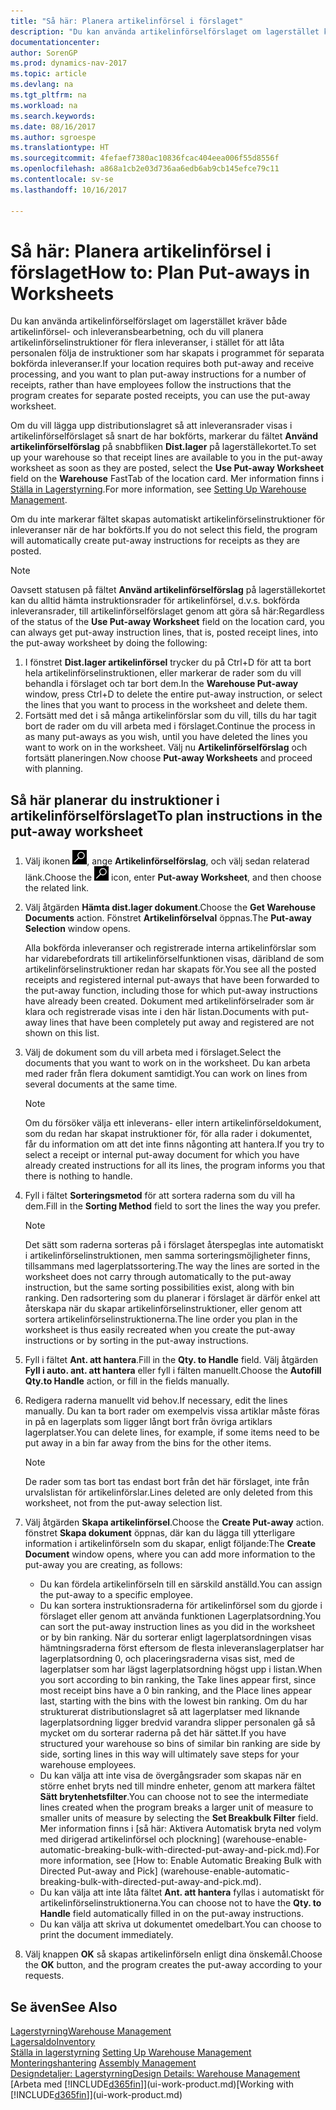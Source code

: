 ```yaml
---
title: "Så här: Planera artikelinförsel i förslaget"
description: "Du kan använda artikelinförselförslaget om lagerstället kräver både artikelinförsel- och inleveransbearbetning, och du vill planera artikelinförselinstruktioner för flera inleveranser, i stället för att låta personalen följa de instruktioner som har skapats i programmet för separata bokförda inleveranser."
documentationcenter: 
author: SorenGP
ms.prod: dynamics-nav-2017
ms.topic: article
ms.devlang: na
ms.tgt_pltfrm: na
ms.workload: na
ms.search.keywords: 
ms.date: 08/16/2017
ms.author: sgroespe
ms.translationtype: HT
ms.sourcegitcommit: 4fefaef7380ac10836fcac404eea006f55d8556f
ms.openlocfilehash: a868a1cb2e03d736aa6edb6ab9cb145efce79c11
ms.contentlocale: sv-se
ms.lasthandoff: 10/16/2017

---
```

# <a name="how-to-plan-put-aways-in-worksheets"></a><span data-ttu-id="cbc11-103">Så här: Planera artikelinförsel i förslaget</span><span class="sxs-lookup"><span data-stu-id="cbc11-103">How to: Plan Put-aways in Worksheets</span></span>
<span data-ttu-id="cbc11-104">Du kan använda artikelinförselförslaget om lagerstället kräver både artikelinförsel- och inleveransbearbetning, och du vill planera artikelinförselinstruktioner för flera inleveranser, i stället för att låta personalen följa de instruktioner som har skapats i programmet för separata bokförda inleveranser.</span><span class="sxs-lookup"><span data-stu-id="cbc11-104">If your location requires both put-away and receive processing, and you want to plan put-away instructions for a number of receipts, rather than have employees follow the instructions that the program creates for separate posted receipts, you can use the put-away worksheet.</span></span>  

<span data-ttu-id="cbc11-105">Om du vill lägga upp distributionslagret så att inleveransrader visas i artikelinförselförslaget så snart de har bokförts, markerar du fältet **Använd artikelinförselförslag** på snabbfliken **Dist.lager** på lagerställekortet.</span><span class="sxs-lookup"><span data-stu-id="cbc11-105">To set up your warehouse so that receipt lines are available to you in the put-away worksheet as soon as they are posted, select the **Use Put-away Worksheet** field on the **Warehouse** FastTab of the location card.</span></span> <span data-ttu-id="cbc11-106">Mer information finns i [Ställa in Lagerstyrning](warehouse-setup-warehouse.md).</span><span class="sxs-lookup"><span data-stu-id="cbc11-106">For more information, see [Setting Up Warehouse Management](warehouse-setup-warehouse.md).</span></span>  

<span data-ttu-id="cbc11-107">Om du inte markerar fältet skapas automatiskt artikelinförselinstruktioner för inleveranser när de har bokförts.</span><span class="sxs-lookup"><span data-stu-id="cbc11-107">If you do not select this field, the program will automatically create put-away instructions for receipts as they are posted.</span></span>  

> [!NOTE]  
>  <span data-ttu-id="cbc11-108">Oavsett statusen på fältet **Använd artikelinförselförslag** på lagerställekortet kan du alltid hämta instruktionsrader för artikelinförsel, d.v.s. bokförda inleveransrader, till artikelinförselförslaget genom att göra så här:</span><span class="sxs-lookup"><span data-stu-id="cbc11-108">Regardless of the status of the **Use Put-away Worksheet** field on the location card, you can always get put-away instruction lines, that is, posted receipt lines, into the put-away worksheet by doing the following:</span></span>  
>   
>  1.  <span data-ttu-id="cbc11-109">I fönstret **Dist.lager artikelinförsel** trycker du på Ctrl+D för att ta bort hela artikelinförselinstruktionen, eller markerar de rader som du vill behandla i förslaget och tar bort dem.</span><span class="sxs-lookup"><span data-stu-id="cbc11-109">In the **Warehouse Put-away** window, press Ctrl+D to delete the entire put-away instruction, or select the lines that you want to process in the worksheet and delete them.</span></span>  
> 2.  <span data-ttu-id="cbc11-110">Fortsätt med det i så många artikelinförslar som du vill, tills du har tagit bort de rader om du vill arbeta med i förslaget.</span><span class="sxs-lookup"><span data-stu-id="cbc11-110">Continue the process in as many put-aways as you wish, until you have deleted the lines you want to work on in the worksheet.</span></span> <span data-ttu-id="cbc11-111">Välj nu **Artikelinförselförslag** och fortsätt planeringen.</span><span class="sxs-lookup"><span data-stu-id="cbc11-111">Now choose **Put-away Worksheets** and proceed with planning.</span></span>  

## <a name="to-plan-instructions-in-the-put-away-worksheet"></a><span data-ttu-id="cbc11-112">Så här planerar du instruktioner i artikelinförselförslaget</span><span class="sxs-lookup"><span data-stu-id="cbc11-112">To plan instructions in the put-away worksheet</span></span>  
1.  <span data-ttu-id="cbc11-113">Välj ikonen ![Söka efter sida eller rapport](media/ui-search/search_small.png "ikonen Söka efter sida eller rapport"), ange **Artikelinförselförslag**, och välj sedan relaterad länk.</span><span class="sxs-lookup"><span data-stu-id="cbc11-113">Choose the ![Search for Page or Report](media/ui-search/search_small.png "Search for Page or Report icon") icon, enter **Put-away Worksheet**, and then choose the related link.</span></span>  
2.  <span data-ttu-id="cbc11-114">Välj åtgärden **Hämta dist.lager dokument**.</span><span class="sxs-lookup"><span data-stu-id="cbc11-114">Choose the **Get Warehouse Documents** action.</span></span> <span data-ttu-id="cbc11-115">Fönstret **Artikelinförselval** öppnas.</span><span class="sxs-lookup"><span data-stu-id="cbc11-115">The **Put-away Selection** window opens.</span></span>  

    <span data-ttu-id="cbc11-116">Alla bokförda inleveranser och registrerade interna artikelinförslar som har vidarebefordrats till artikelinförselfunktionen visas, däribland de som artikelinförselinstruktioner redan har skapats för.</span><span class="sxs-lookup"><span data-stu-id="cbc11-116">You see all the posted receipts and registered internal put-aways that have been forwarded to the put-away function, including those for which put-away instructions have already been created.</span></span> <span data-ttu-id="cbc11-117">Dokument med artikelinförselrader som är klara och registrerade visas inte i den här listan.</span><span class="sxs-lookup"><span data-stu-id="cbc11-117">Documents with put-away lines that have been completely put away and registered are not shown on this list.</span></span>  

3. <span data-ttu-id="cbc11-118">Välj de dokument som du vill arbeta med i förslaget.</span><span class="sxs-lookup"><span data-stu-id="cbc11-118">Select the documents that you want to work on in the worksheet.</span></span> <span data-ttu-id="cbc11-119">Du kan arbeta med rader från flera dokument samtidigt.</span><span class="sxs-lookup"><span data-stu-id="cbc11-119">You can work on lines from several documents at the same time.</span></span>  

    > [!NOTE]  
    >  <span data-ttu-id="cbc11-120">Om du försöker välja ett inleverans- eller intern artikelinförseldokument, som du redan har skapat instruktioner för, för alla rader i dokumentet, får du information om att det inte finns någonting att hantera.</span><span class="sxs-lookup"><span data-stu-id="cbc11-120">If you try to select a receipt or internal put-away document for which you have already created instructions for all its lines, the program informs you that there is nothing to handle.</span></span>  

4. <span data-ttu-id="cbc11-121">Fyll i fältet **Sorteringsmetod** för att sortera raderna som du vill ha dem.</span><span class="sxs-lookup"><span data-stu-id="cbc11-121">Fill in the **Sorting Method** field to sort the lines the way you prefer.</span></span>  

    > [!NOTE]  
    >  <span data-ttu-id="cbc11-122">Det sätt som raderna sorteras på i förslaget återspeglas inte automatiskt i artikelinförselinstruktionen, men samma sorteringsmöjligheter finns, tillsammans med lagerplatssortering.</span><span class="sxs-lookup"><span data-stu-id="cbc11-122">The way the lines are sorted in the worksheet does not carry through automatically to the put-away instruction, but the same sorting possibilities exist, along with bin ranking.</span></span> <span data-ttu-id="cbc11-123">Den radsortering som du planerar i förslaget är därför enkel att återskapa när du skapar artikelinförselinstruktioner, eller genom att sortera artikelinförselinstruktionerna.</span><span class="sxs-lookup"><span data-stu-id="cbc11-123">The line order you plan in the worksheet is thus easily recreated when you create the put-away instructions or by sorting in the put-away instructions.</span></span>  

5.  <span data-ttu-id="cbc11-124">Fyll i fältet **Ant. att hantera**.</span><span class="sxs-lookup"><span data-stu-id="cbc11-124">Fill in the **Qty. to Handle** field.</span></span> <span data-ttu-id="cbc11-125">Välj åtgärden **Fyll i auto. ant. att hantera** eller fyll i fälten manuellt.</span><span class="sxs-lookup"><span data-stu-id="cbc11-125">Choose the **Autofill Qty.to Handle** action, or fill in the fields manually.</span></span>  
6.  <span data-ttu-id="cbc11-126">Redigera raderna manuellt vid behov.</span><span class="sxs-lookup"><span data-stu-id="cbc11-126">If necessary, edit the lines manually.</span></span> <span data-ttu-id="cbc11-127">Du kan ta bort rader om exempelvis vissa artiklar måste föras in på en lagerplats som ligger långt bort från övriga artiklars lagerplatser.</span><span class="sxs-lookup"><span data-stu-id="cbc11-127">You can delete lines, for example, if some items need to be put away in a bin far away from the bins for the other items.</span></span>  

    > [!NOTE]  
    >  <span data-ttu-id="cbc11-128">De rader som tas bort tas endast bort från det här förslaget, inte från urvalslistan för artikelinförslar.</span><span class="sxs-lookup"><span data-stu-id="cbc11-128">Lines deleted are only deleted from this worksheet, not from the put-away selection list.</span></span>  

7.  <span data-ttu-id="cbc11-129">Välj åtgärden **Skapa artikelinförsel**.</span><span class="sxs-lookup"><span data-stu-id="cbc11-129">Choose the **Create Put-away** action.</span></span> <span data-ttu-id="cbc11-130">fönstret **Skapa dokument** öppnas, där kan du lägga till ytterligare information i artikelinförseln som du skapar, enligt följande:</span><span class="sxs-lookup"><span data-stu-id="cbc11-130">The **Create Document** window opens, where you can add more information to the put-away you are creating, as follows:</span></span>  

    -   <span data-ttu-id="cbc11-131">Du kan fördela artikelinförseln till en särskild anställd.</span><span class="sxs-lookup"><span data-stu-id="cbc11-131">You can assign the put-away to a specific employee.</span></span>  
    -   <span data-ttu-id="cbc11-132">Du kan sortera instruktionsraderna för artikelinförsel som du gjorde i förslaget eller genom att använda funktionen Lagerplatsordning.</span><span class="sxs-lookup"><span data-stu-id="cbc11-132">You can sort the put-away instruction lines as you did in the worksheet or by bin ranking.</span></span> <span data-ttu-id="cbc11-133">När du sorterar enligt lagerplatsordningen visas hämtningsraderna först eftersom de flesta inleveranslagerplatser har lagerplatsordning 0, och placeringsraderna visas sist, med de lagerplatser som har lägst lagerplatsordning högst upp i listan.</span><span class="sxs-lookup"><span data-stu-id="cbc11-133">When you sort according to bin ranking, the Take lines appear first, since most receipt bins have a 0 bin ranking, and the Place lines appear last, starting with the bins with the lowest bin ranking.</span></span> <span data-ttu-id="cbc11-134">Om du har strukturerat distributionslagret så att lagerplatser med liknande lagerplatsordning ligger bredvid varandra slipper personalen gå så mycket om du sorterar raderna på det här sättet.</span><span class="sxs-lookup"><span data-stu-id="cbc11-134">If you have structured your warehouse so bins of similar bin ranking are side by side, sorting lines in this way will ultimately save steps for your warehouse employees.</span></span>  
    -   <span data-ttu-id="cbc11-135">Du kan välja att inte visa de övergångsrader som skapas när en större enhet bryts ned till mindre enheter, genom att markera fältet **Sätt brytenhetsfilter**.</span><span class="sxs-lookup"><span data-stu-id="cbc11-135">You can choose not to see the intermediate lines created when the program breaks a larger unit of measure to smaller units of measure by selecting the **Set Breakbulk Filter** field.</span></span> <span data-ttu-id="cbc11-136">Mer information finns i [så här: Aktivera Automatisk bryta ned volym med dirigerad artikelinförsel och plockning] (warehouse-enable-automatic-breaking-bulk-with-directed-put-away-and-pick.md).</span><span class="sxs-lookup"><span data-stu-id="cbc11-136">For more information, see [How to: Enable Automatic Breaking Bulk with Directed Put-away and Pick] (warehouse-enable-automatic-breaking-bulk-with-directed-put-away-and-pick.md).</span></span>  
    -   <span data-ttu-id="cbc11-137">Du kan välja att inte låta fältet **Ant. att hantera** fyllas i automatiskt för artikelinförselinstruktionerna.</span><span class="sxs-lookup"><span data-stu-id="cbc11-137">You can choose not to have the **Qty. to Handle** field automatically filled in on the put-away instructions.</span></span>  
    -   <span data-ttu-id="cbc11-138">Du kan välja att skriva ut dokumentet omedelbart.</span><span class="sxs-lookup"><span data-stu-id="cbc11-138">You can choose to print the document immediately.</span></span>  

8.  <span data-ttu-id="cbc11-139">Välj knappen **OK** så skapas artikelinförseln enligt dina önskemål.</span><span class="sxs-lookup"><span data-stu-id="cbc11-139">Choose the **OK** button, and the program creates the put-away according to your requests.</span></span>  

## <a name="see-also"></a><span data-ttu-id="cbc11-140">Se även</span><span class="sxs-lookup"><span data-stu-id="cbc11-140">See Also</span></span>  
[<span data-ttu-id="cbc11-141">Lagerstyrning</span><span class="sxs-lookup"><span data-stu-id="cbc11-141">Warehouse Management</span></span>](warehouse-manage-warehouse.md)  
[<span data-ttu-id="cbc11-142">Lagersaldo</span><span class="sxs-lookup"><span data-stu-id="cbc11-142">Inventory</span></span>](inventory-manage-inventory.md)  
<span data-ttu-id="cbc11-143">[Ställa in lagerstyrning](warehouse-setup-warehouse.md)   </span><span class="sxs-lookup"><span data-stu-id="cbc11-143">[Setting Up Warehouse Management](warehouse-setup-warehouse.md)   </span></span>  
<span data-ttu-id="cbc11-144">[Monteringshantering](assembly-assemble-items.md)  </span><span class="sxs-lookup"><span data-stu-id="cbc11-144">[Assembly Management](assembly-assemble-items.md)  </span></span>  
[<span data-ttu-id="cbc11-145">Designdetaljer: Lagerstyrning</span><span class="sxs-lookup"><span data-stu-id="cbc11-145">Design Details: Warehouse Management</span></span>](design-details-warehouse-management.md)  
<span data-ttu-id="cbc11-146">[Arbeta med [!INCLUDE[d365fin](includes/d365fin_md.md)]](ui-work-product.md)</span><span class="sxs-lookup"><span data-stu-id="cbc11-146">[Working with [!INCLUDE[d365fin](includes/d365fin_md.md)]](ui-work-product.md)</span></span>

